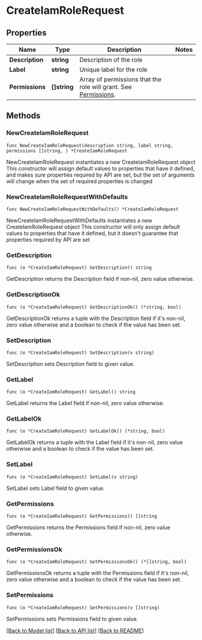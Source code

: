 # CreateIamRoleRequest

## Properties

Name | Type | Description | Notes
------------ | ------------- | ------------- | -------------
**Description** | **string** | Description of the role | 
**Label** | **string** | Unique label for the role | 
**Permissions** | **[]string** | Array of permissions that the role will grant. See [Permissions](/openapi/okta-management/guides/roles/#permission). | 

## Methods

### NewCreateIamRoleRequest

`func NewCreateIamRoleRequest(description string, label string, permissions []string, ) *CreateIamRoleRequest`

NewCreateIamRoleRequest instantiates a new CreateIamRoleRequest object
This constructor will assign default values to properties that have it defined,
and makes sure properties required by API are set, but the set of arguments
will change when the set of required properties is changed

### NewCreateIamRoleRequestWithDefaults

`func NewCreateIamRoleRequestWithDefaults() *CreateIamRoleRequest`

NewCreateIamRoleRequestWithDefaults instantiates a new CreateIamRoleRequest object
This constructor will only assign default values to properties that have it defined,
but it doesn't guarantee that properties required by API are set

### GetDescription

`func (o *CreateIamRoleRequest) GetDescription() string`

GetDescription returns the Description field if non-nil, zero value otherwise.

### GetDescriptionOk

`func (o *CreateIamRoleRequest) GetDescriptionOk() (*string, bool)`

GetDescriptionOk returns a tuple with the Description field if it's non-nil, zero value otherwise
and a boolean to check if the value has been set.

### SetDescription

`func (o *CreateIamRoleRequest) SetDescription(v string)`

SetDescription sets Description field to given value.


### GetLabel

`func (o *CreateIamRoleRequest) GetLabel() string`

GetLabel returns the Label field if non-nil, zero value otherwise.

### GetLabelOk

`func (o *CreateIamRoleRequest) GetLabelOk() (*string, bool)`

GetLabelOk returns a tuple with the Label field if it's non-nil, zero value otherwise
and a boolean to check if the value has been set.

### SetLabel

`func (o *CreateIamRoleRequest) SetLabel(v string)`

SetLabel sets Label field to given value.


### GetPermissions

`func (o *CreateIamRoleRequest) GetPermissions() []string`

GetPermissions returns the Permissions field if non-nil, zero value otherwise.

### GetPermissionsOk

`func (o *CreateIamRoleRequest) GetPermissionsOk() (*[]string, bool)`

GetPermissionsOk returns a tuple with the Permissions field if it's non-nil, zero value otherwise
and a boolean to check if the value has been set.

### SetPermissions

`func (o *CreateIamRoleRequest) SetPermissions(v []string)`

SetPermissions sets Permissions field to given value.



[[Back to Model list]](../README.md#documentation-for-models) [[Back to API list]](../README.md#documentation-for-api-endpoints) [[Back to README]](../README.md)


